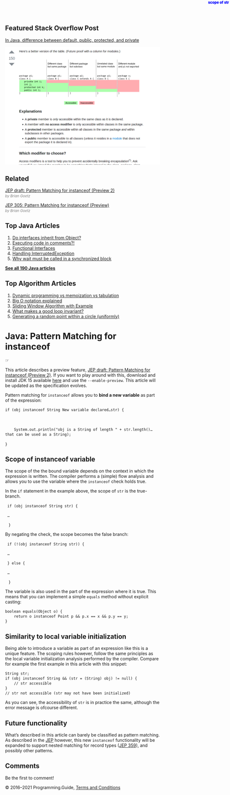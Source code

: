 <span class="underline"></span>

<span class="underline"></span>

## Featured Stack Overflow Post

[In Java, difference between default, public, protected, and private](https://stackoverflow.com/a/33627846/276052)

[<img src="../images/so-featured-33627846.png" alt="StackOverflow screenshot thumbnail" class="screenshot" />](https://stackoverflow.com/a/33627846/276052)

## Related

[JEP draft: Pattern Matching for instanceof (Preview 2)](https://openjdk.java.net/jeps/8235186)  
<span style="color: grey; font-style: italic; font-size: smaller">by Brian Goetz</span>

[JEP 305: Pattern Matching for instanceof (Preview)](https://openjdk.java.net/jeps/305)  
<span style="color: grey; font-style: italic; font-size: smaller">by Brian Goetz</span>

<span class="underline"></span>

## Top Java Articles

1.  [Do interfaces inherit from Object?](do-interfaces-inherit-from-object.html)
2.  [Executing code in comments?!](executing-code-in-comments.html)
3.  [Functional Interfaces](functional-interfaces.html)
4.  [Handling InterruptedException](handling-interrupted-exceptions.html)
5.  [Why wait must be called in a synchronized block](why-wait-must-be-in-synchronized.html)

[**See all 190 Java articles**](index.html)

## Top Algorithm Articles

1.  [Dynamic programming vs memoization vs tabulation](../dynamic-programming-vs-memoization-vs-tabulation.html)
2.  [Big O notation explained](../big-o-notation-explained.html)
3.  [Sliding Window Algorithm with Example](../sliding-window-example.html)
4.  [What makes a good loop invariant?](../what-makes-a-good-loop-invariant.html)
5.  [Generating a random point within a circle (uniformly)](../random-point-within-circle.html)

# Java: Pattern Matching for instanceof

☞

This article describes a preview feature, [JEP draft: Pattern Matching for instanceof (Preview 2)](https://openjdk.java.net/jeps/8235186). If you want to play around with this, download and install JDK 15 available [here](https://openjdk.java.net/projects/jdk/15/) and use the `--enable-preview`. This article will be updated as the specification evolves.

Pattern matching for `instanceof` allows you to **bind a new variable** as part of the expression:

    if (obj instanceof String New variable declared…str) {



        System.out.println("obj is a String of length " + str.length()…that can be used as a String);

    }

## Scope of instanceof variable

The scope of the the bound variable depends on the context in which the expression is written. The compiler performs a (simple) flow analysis and allows you to use the variable where the `instanceof` check holds true.

In the `if` statement in the example above, the scope of `str` is the true-branch.

` if (obj instanceof String str) {`

<span style="
                  position: absolute;
                  top: 0;
                  right: 0;
                  padding: 0.1em 0.3em;
                  font-size: smaller;
                  font-weight: bold;
                  color: blue;
                ">scope of str</span>

` …`

` ` `}`

By negating the check, the scope becomes the false branch:

` if (!(obj instanceof String str)) {`

` …`

` } else {`

<span style="
                  position: absolute;
                  top: 0;
                  right: 0;
                  padding: 0.1em 0.3em;
                  font-size: smaller;
                  font-weight: bold;
                  color: blue;
                ">scope of str</span>

` …`

` ` `}`

The variable is also used in the part of the expression where it is true. This means that you can implement a simple `equals` method without explicit casting:

    boolean equals(Object o) {
        return o instanceof Point p && p.x == x && p.y == y;
    }

## Similarity to local variable initialization

Being able to introduce a variable as part of an expression like this is a unique feature. The scoping rules however, follow the same principles as the local variable initialization analysis performed by the compiler. Compare for example the first example in this article with this snippet:

    String str;
    if (obj instanceof String && (str = (String) obj) != null) {
        // str accessible
    }
    // str not accessible (str may not have been initialized)

As you can see, the accessibility of `str` is in practice the same, although the error message is ofcourse different.

## Future functionality

What’s described in this article can barely be classified as pattern matching. As described in the [JEP](https://openjdk.java.net/jeps/8235186) however, this new `instanceof` functionality will be expanded to support nested matching for record types ([JEP 359](https://openjdk.java.net/jeps/359)), and possibly other patterns.

## Comments

Be the first to comment!

© 2016–2021 Programming.Guide, [Terms and Conditions](../terms-and-conditions.html)
